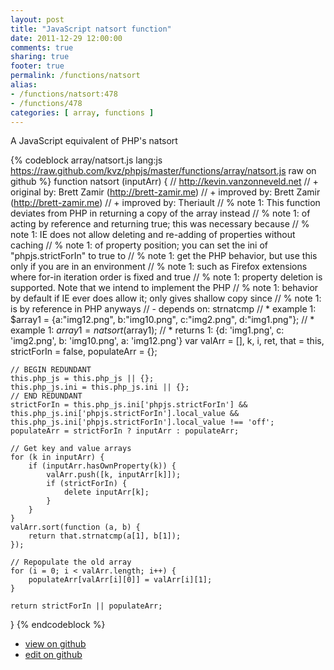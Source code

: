 ```yaml
---
layout: post
title: "JavaScript natsort function"
date: 2011-12-29 12:00:00
comments: true
sharing: true
footer: true
permalink: /functions/natsort
alias:
- /functions/natsort:478
- /functions/478
categories: [ array, functions ]
---
```

A JavaScript equivalent of PHP's natsort
<!-- more -->
{% codeblock array/natsort.js lang:js https://raw.github.com/kvz/phpjs/master/functions/array/natsort.js raw on github %}
function natsort (inputArr) {
    // http://kevin.vanzonneveld.net
    // +   original by: Brett Zamir (http://brett-zamir.me)
    // +   improved by: Brett Zamir (http://brett-zamir.me)
    // +   improved by: Theriault
    // %        note 1: This function deviates from PHP in returning a copy of the array instead
    // %        note 1: of acting by reference and returning true; this was necessary because
    // %        note 1: IE does not allow deleting and re-adding of properties without caching
    // %        note 1: of property position; you can set the ini of "phpjs.strictForIn" to true to
    // %        note 1: get the PHP behavior, but use this only if you are in an environment
    // %        note 1: such as Firefox extensions where for-in iteration order is fixed and true
    // %        note 1: property deletion is supported. Note that we intend to implement the PHP
    // %        note 1: behavior by default if IE ever does allow it; only gives shallow copy since
    // %        note 1: is by reference in PHP anyways
    // -    depends on: strnatcmp
    // *     example 1: $array1 = {a:"img12.png", b:"img10.png", c:"img2.png", d:"img1.png"};
    // *     example 1: $array1 = natsort($array1);
    // *     returns 1: {d: 'img1.png', c: 'img2.png', b: 'img10.png', a: 'img12.png'}
    var valArr = [],
        k, i, ret, that = this,
        strictForIn = false,
        populateArr = {};

    // BEGIN REDUNDANT
    this.php_js = this.php_js || {};
    this.php_js.ini = this.php_js.ini || {};
    // END REDUNDANT
    strictForIn = this.php_js.ini['phpjs.strictForIn'] && this.php_js.ini['phpjs.strictForIn'].local_value && this.php_js.ini['phpjs.strictForIn'].local_value !== 'off';
    populateArr = strictForIn ? inputArr : populateArr;

    // Get key and value arrays
    for (k in inputArr) {
        if (inputArr.hasOwnProperty(k)) {
            valArr.push([k, inputArr[k]]);
            if (strictForIn) {
                delete inputArr[k];
            }
        }
    }
    valArr.sort(function (a, b) {
        return that.strnatcmp(a[1], b[1]);
    });

    // Repopulate the old array
    for (i = 0; i < valArr.length; i++) {
        populateArr[valArr[i][0]] = valArr[i][1];
    }

    return strictForIn || populateArr;
}
{% endcodeblock %}
<ul>
 <li><a href="https://github.com/kvz/phpjs/blob/master/functions/array/natsort.js">view on github</a></li>
 <li><a href="https://github.com/kvz/phpjs/edit/master/functions/array/natsort.js">edit on github</a></li>
</ul>
